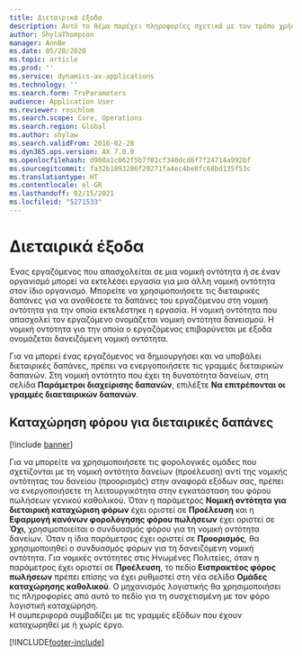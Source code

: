 ```yaml
---
title: Διεταιρικά έξοδα
description: Αυτό το θέμα παρέχει πληροφορίες σχετικά με τον τρόπο χρήσης των ενδοεταιρικών δαπανών για την ανάθεση των δαπανών ενός εργαζόμενου στη νομική οντότητα για την οποία εκτελέστηκε η εργασία.
author: ShylaThompson
manager: AnnBe
ms.date: 05/20/2020
ms.topic: article
ms.prod: ''
ms.service: dynamics-ax-applications
ms.technology: ''
ms.search.form: TrvParameters
audience: Application User
ms.reviewer: roschlom
ms.search.scope: Core, Operations
ms.search.region: Global
ms.author: shylaw
ms.search.validFrom: 2016-02-28
ms.dyn365.ops.version: AX 7.0.0
ms.openlocfilehash: d908a1c062f5b7f01cf340dcd6f7f24714a992bf
ms.sourcegitcommit: fa32b1893286f20271fa4ec4be8fc68bd135f53c
ms.translationtype: HT
ms.contentlocale: el-GR
ms.lasthandoff: 02/15/2021
ms.locfileid: "5271533"
---
```

# <a name="intercompany-expenses"></a>Διεταιρικά έξοδα

Ένας εργαζόμενος που απασχολείται σε μια νομική οντότητα ή σε έναν οργανισμό μπορεί να εκτελέσει εργασία για μια άλλη νομική οντότητα στον ίδιο οργανισμό. Μπορείτε να χρησιμοποιήσετε τις διεταιρικές δαπάνες για να αναθέσετε τα δαπάνες του εργαζόμενου στη νομική οντότητα για την οποία εκτελέστηκε η εργασία. Η νομική οντότητα που απασχολεί τον εργαζόμενο ονομάζεται νομική οντότητα δανεισμού. Η νομική οντότητα για την οποία ο εργαζόμενος επιβαρύνεται με έξοδα ονομάζεται δανειζόμενη νομική οντότητα. 

Για να μπορεί ένας εργαζόμενος να δημιουργήσει και να υποβάλει διεταιρικές δαπάνες, πρέπει να ενεργοποιήσετε τις γραμμές διεταιρικών δαπανών. Στη νομική οντότητα που έχει τη δυνατότητα δανείων, στη σελίδα **Παράμετροι διαχείρισης δαπανών**, επιλέξτε **Να επιτρέπονται οι γραμμές διαεταιρικών δαπανών**. 

## <a name="tax-posting-for-intercompany-expenses"></a>Καταχώρηση φόρου για διεταιρικές δαπάνες

[!include [banner](../includes/banner.md)]

Για να μπορείτε να χρησιμοποιήσετε τις φορολογικές ομάδες που σχετίζονται με τη νομική οντότητα δανείων (προέλευση) αντί της νομικής οντότητας του δανείου (προορισμός) στην αναφορά εξόδων σας, πρέπει να ενεργοποιήσετε τη λειτουργικότητα στην εγκατάσταση του φόρου πωλήσεων γενικού καθολικού. Όταν η παράμετρος **Νομική οντότητα για διεταιρική καταχώριση φόρων** έχει οριστεί σε **Προέλευση** και η **Εφαρμογή κανόνων φορολόγησης φόρου πωλήσεων** έχει οριστεί σε **Όχι**, χρησιμοποιείται ο συνδυασμός φόρου για τη νομική οντότητα δανείων. Όταν η ίδια παράμετρος έχει οριστεί σε **Προορισμός**, θα χρησιμοποιηθεί ο συνδυασμός φόρων για τη δανειζόμενη νομική οντότητα. Για νομικές οντότητες στις Ηνωμένες Πολιτείες, όταν η παράμετρος έχει οριστεί σε **Προέλευση**, το πεδίο **Εισπρακτέος φόρος πωλήσεων** πρέπει επίσης να έχει ρυθμιστεί στη νέα σελίδα **Ομάδες καταχώρησης καθολικού**. Ο μηχανισμός λογιστικής θα χρησιμοποιήσει τις πληροφορίες από αυτό το πεδίο για τη συσχετισμένη με τον φόρο λογιστική καταχώρηση.   
Η συμπεριφορά συμβαδίζει με τις γραμμές εξόδων που έχουν καταχωρηθεί με ή χωρίς έργο.  


[!INCLUDE[footer-include](../includes/footer-banner.md)]